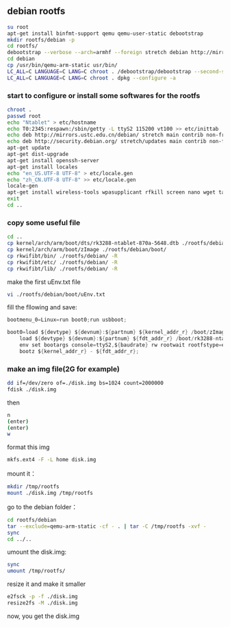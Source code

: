 ## debian rootfs ##


```bash
su root
apt-get install binfmt-support qemu qemu-user-static debootstrap
mkdir rootfs/debian -p
cd rootfs/
debootstrap --verbose --arch=armhf --foreign stretch debian http://mirrors.ustc.edu.cn/debian/
cd debian
cp /usr/bin/qemu-arm-static usr/bin/
LC_ALL=C LANGUAGE=C LANG=C chroot . /debootstrap/debootstrap --second-stage
LC_ALL=C LANGUAGE=C LANG=C chroot . dpkg --configure -a
```

### start to configure or install some softwares for the rootfs ###
```bash
chroot .
passwd root
echo "Ntablet" > etc/hostname
echo T0:2345:respawn:/sbin/getty -L ttyS2 115200 vt100 >> etc/inittab
echo deb http://mirrors.ustc.edu.cn/debian/ stretch main contrib non-free > etc/apt/sources.list
echo deb http://security.debian.org/ stretch/updates main contrib non-free >> etc/apt/sources.list
apt-get update
apt-get dist-upgrade
apt-get install openssh-server
apt-get install locales
echo "en_US.UTF-8 UTF-8" > etc/locale.gen
echo "zh_CN.UTF-8 UTF-8" >> etc/locale.gen
locale-gen
apt-get install wireless-tools wpasupplicant rfkill screen nano wget tar zip bluetooth bluez bluez-tools libbluetooth-dev v4l-utils i2c-tools
exit
cd ..
```

### copy some useful file ###
```bash
cd ..
cp kernel/arch/arm/boot/dts/rk3288-ntablet-870a-5648.dtb ./rootfs/debian/boot/
cp kernel/arch/arm/boot/zImage ./rootfs/debian/boot/
cp rkwifibt/bin/ ./rootfs/debian/ -R
cp rkwifibt/etc/ ./rootfs/debian/ -R
cp rkwifibt/lib/ ./rootfs/debian/ -R
```

make the first uEnv.txt file
```bash
vi ./rootfs/debian/boot/uEnv.txt
```

fill the fllowing and save:
```c
bootmenu_0=Linux=run boot0;run usbboot;

boot0=load ${devtype} ${devnum}:${partnum} ${kernel_addr_r} /boot/zImage; \
	load ${devtype} ${devnum}:${partnum} ${fdt_addr_r} /boot/rk3288-ntablet-870a-5648.dtb; \
	env set bootargs console=ttyS2,${baudrate} rw rootwait rootfstype=ext4 root=/dev/mmcblk1p${partnum} init=/sbin/init earlyprintk noinitrd selinux=0; \
	bootz ${kernel_addr_r} - ${fdt_addr_r};
```



### make an img file(2G for example) ###
```bash
dd if=/dev/zero of=./disk.img bs=1024 count=2000000
fdisk ./disk.img
```
then
```bash
n
(enter)
(enter)
w
```
format this img
```bash
mkfs.ext4 -F -L home disk.img
```

mount it：
```bash
mkdir /tmp/rootfs
mount ./disk.img /tmp/rootfs
```

go to the debian folder：
```bash
cd rootfs/debian
tar --exclude=qemu-arm-static -cf - . | tar -C /tmp/rootfs -xvf -
sync
cd ../..
```

umount the disk.img:
```bash
sync
umount /tmp/rootfs/
```

resize it and make it smaller
```bash
e2fsck -p -f ./disk.img
resize2fs -M ./disk.img
```

now, you get the disk.img
